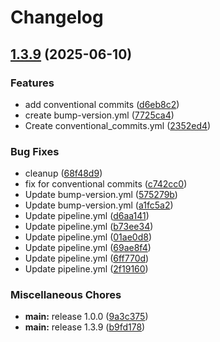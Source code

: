 # Changelog

## [1.3.9](https://github.com/mrkeww/all-skyblock/compare/v1.3.8...v1.3.9) (2025-06-10)


### Features

* add conventional commits ([d6eb8c2](https://github.com/mrkeww/all-skyblock/commit/d6eb8c26a2e5d37f168939db99dd693ccb2ae04c))
* create bump-version.yml ([7725ca4](https://github.com/mrkeww/all-skyblock/commit/7725ca4e6492ba6f17df224f97cc9c21b95c5456))
* Create conventional_commits.yml ([2352ed4](https://github.com/mrkeww/all-skyblock/commit/2352ed471e6558067bafecc21224db9ffd681959))


### Bug Fixes

* cleanup ([68f48d9](https://github.com/mrkeww/all-skyblock/commit/68f48d9d9afb0ced84561a4ee0a0e80e7c4c6651))
* fix for conventional commits ([c742cc0](https://github.com/mrkeww/all-skyblock/commit/c742cc052ef73fec4f43eb02d2a5a78f7cf65021))
* Update bump-version.yml ([575279b](https://github.com/mrkeww/all-skyblock/commit/575279b0d27bdf974fcd804438ef84c567727337))
* Update bump-version.yml ([a1fc5a2](https://github.com/mrkeww/all-skyblock/commit/a1fc5a2f2c7450db793521723b359f7cb5ab384d))
* Update pipeline.yml ([d6aa141](https://github.com/mrkeww/all-skyblock/commit/d6aa141a5f4803c34d4b801eba41e953bd4e0a5a))
* Update pipeline.yml ([b73ee34](https://github.com/mrkeww/all-skyblock/commit/b73ee34d111a7af409cb51c322d72f4d2ba365c4))
* Update pipeline.yml ([01ae0d8](https://github.com/mrkeww/all-skyblock/commit/01ae0d8a3681372eedc2897479b256d994a180f0))
* Update pipeline.yml ([69ae8f4](https://github.com/mrkeww/all-skyblock/commit/69ae8f4ac1ca91f736a7685c81a3b9c2dae1aa7c))
* Update pipeline.yml ([6ff770d](https://github.com/mrkeww/all-skyblock/commit/6ff770defbbbc75558c73b77709f28ed4e52ff96))
* Update pipeline.yml ([2f19160](https://github.com/mrkeww/all-skyblock/commit/2f191602c2dbb58521e13cf12d57fa90102c2d6e))


### Miscellaneous Chores

* **main:** release 1.0.0 ([9a3c375](https://github.com/mrkeww/all-skyblock/commit/9a3c3754ffde100aa23c9d7ca5741b826f71f337))
* **main:** release 1.3.9 ([b9fd178](https://github.com/mrkeww/all-skyblock/commit/b9fd1787ab2c6d350776f13a686dac4b4fcfe98f))
